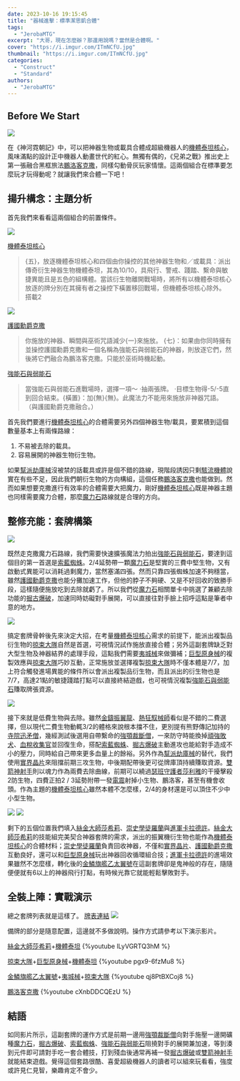 ```yaml
---
date: 2023-10-16 19:15:45
title: "器械進擊：標準潔思凱合體"
tags:
  - "JerobaMTG"
excerpt: "大哥，現在怎麼辦？那還用說嗎？當然是合體啊。"
cover: "https://i.imgur.com/ITmNCfU.jpg"
thumbnail: "https://i.imgur.com/ITmNCfU.jpg"
categories:
  - "Construct"
  - "Standard"
authors:
  - "JerobaMTG"
---
```


## Before We Start

![](https://i.imgur.com/cAO2PuS.png)

在《神河霓朝記》中，可以把神器生物或載具合體成超級機器人的[機體泰坦核心](https://cards.scryfall.io/large/front/7/b/7bdbba95-a743-4686-9070-096a5f73e3cd.jpg)，風味滿點的設計正中機器人動畫世代的紅心。無獨有偶的，《兄弟之戰》推出史上第一張融合黑框旅法[鵬洛客克撒](https://cards.scryfall.io/large/front/4/0/40a01679-3224-427e-bd1d-b797b0ab68b7.jpg)，同樣勾動骨灰玩家情懷。這兩個組合在標準要怎麼玩才玩得動呢？就讓我們來合體一下吧！

## 揚升構念：主題分析

首先我們來看看這兩個組合的前置條件。

![](https://i.imgur.com/T8Y7i3D.png)

[機體泰坦核心](https://cards.scryfall.io/large/front/7/b/7bdbba95-a743-4686-9070-096a5f73e3cd.jpg)

> {五}，放逐機體泰坦核心和四個由你操控的其他神器生物和／或載具：派出傳奇衍生神器生物機體泰坦，其為10/10，具飛行、警戒、踐踏、繫命與敏捷異能且是五色的組構體。當該衍生物離開戰場時，將所有以機體泰坦核心放逐的牌分別在其擁有者之操控下橫置移回戰場，但機體泰坦核心除外。
> 搭載2

![](https://i.imgur.com/8NRYGGY.png)

[護國勳爵克撒](https://cards.scryfall.io/large/front/8/a/8aefe8bd-216a-4ec1-9362-3f9dbf7fd083.jpg)

> 你施放的神器、瞬間與巫術咒語減少{一}來施放。
> {七}：如果由你同時擁有並操控護國勳爵克撒和一個名稱為強能石與弱能石的神器，則放逐它們，然後將它們融合為鵬洛客克撒。只能於巫術時機起動。

[強能石與弱能石](https://cards.scryfall.io/large/front/0/2/02aea379-b444-46a3-82f4-3038f698d4f4.jpg)

> 當強能石與弱能石進戰場時，選擇一項～
> ‧抽兩張牌。
> ‧目標生物得-5/-5直到回合結束。{橫置}：加{無}{無}。此魔法力不能用來施放非神器咒語。
> （與護國勳爵克撒融合。）

首先我們要進行[機體泰坦核心](https://cards.scryfall.io/large/front/7/b/7bdbba95-a743-4686-9070-096a5f73e3cd.jpg)的合體需要另外四個神器生物/載具，要累積到這個數量基本上有兩條路線：

1. 不易被去除的載具。
2. 容易展開的神器生物衍生物。

如果[幫派劫庫械](https://cards.scryfall.io/large/front/a/c/acf3f766-f92a-4975-a56d-3647d2f30e7b.jpg)沒被禁的話載具或許是個不錯的路線，現階段誘因只剩[駭流機體](https://cards.scryfall.io/large/front/2/e/2eceedd0-7d2c-47b4-ac35-d4e513594b65.jpg)說實在有些不足，因此我們朝衍生物的方向構組，這個任務[鵬洛客克撒](https://cards.scryfall.io/large/front/4/0/40a01679-3224-427e-bd1d-b797b0ab68b7.jpg)也能做到。然而如果想要克撒進行有效率的合體需要大把魔力，剛好[機體泰坦核心](https://cards.scryfall.io/large/front/7/b/7bdbba95-a743-4686-9070-096a5f73e3cd.jpg)既是神器主題也同樣需要魔力合體，那麼[魔力石](https://cards.scryfall.io/large/front/d/4/d45fe4b6-aeaf-4f84-b660-c7b482ed8512.jpg)路線就是合理的方向。

## 整修充能：套牌構築

![](https://i.imgur.com/5qBltVs.png)

既然走克撒魔力石路線，我們需要快速擴張魔法力拍出[強能石與弱能石](https://cards.scryfall.io/large/front/0/2/02aea379-b444-46a3-82f4-3038f698d4f4.jpg)，要達到這個目的第一首選是[索藍蜘蛛](https://cards.scryfall.io/large/front/e/7/e72e0ddb-3dd4-4db3-aa05-dec8691432a0.jpg)。2/4延勢帶一顆[魔力石](https://cards.scryfall.io/large/front/d/4/d45fe4b6-aeaf-4f84-b660-c7b482ed8512.jpg)是堅實的三費中堅生物，又有啟動式異能可以消耗過剩魔力，當然塞滿四張。然而只靠四張蜘蛛加速不夠穩當，雖然[護國勳爵克撒](https://cards.scryfall.io/large/front/8/a/8aefe8bd-216a-4ec1-9362-3f9dbf7fd083.jpg)也能分攤加速工作，但他的脖子不夠硬、又是不好回收的致勝手段，這樣隨便施放吃到去除就虧了。所以我們從[魔力石](https://cards.scryfall.io/large/front/d/4/d45fe4b6-aeaf-4f84-b660-c7b482ed8512.jpg)相關單卡中挑選了兼顧去除功能的[掘古爆破](https://cards.scryfall.io/large/front/a/1/a169612e-f5de-4653-bc31-9ede8c5bdc75.jpg)，加速同時妨礙對手展開，可以直接往對手臉上招呼這點是筆者中意的地方。

![](https://i.imgur.com/yRXs3N2.png)

搞定套牌骨幹後先來決定大招，在考量[機體泰坦核心](https://cards.scryfall.io/large/front/7/b/7bdbba95-a743-4686-9070-096a5f73e3cd.jpg)需求的前提下，能派出複製品衍生物的[掠束大隊](https://cards.scryfall.io/large/front/3/8/38fc1715-4ddb-4404-83c6-0b8a61922578.jpg)自然是首選，可視情況試作施放直接合體；另外這副套牌缺乏對大型生物及神器結界的處理手段，這點我們需要[夷城械](https://cards.scryfall.io/large/front/6/7/67a87278-4c82-4056-8354-253d86b0ef3d.jpg)來做彌補；[巨型原身械](https://cards.scryfall.io/large/front/4/2/420f0b81-8b87-4854-9dc4-6da84cc38623.jpg)的複製效應與[掠束大隊](https://cards.scryfall.io/large/front/3/8/38fc1715-4ddb-4404-83c6-0b8a61922578.jpg)巧妙互動，正常施放並選擇複製[掠束大隊](https://cards.scryfall.io/large/front/6/7/67a87278-4c82-4056-8354-253d86b0ef3d.jpg)時不僅本體是7/7，加上符合觸發進場異能的條件所以會派出複製品衍生物，而且派出的衍生物也是7/7，高達21點的敏捷踐踏打點可以直接終結遊戲，也可視情況複製[強能石與弱能石](https://cards.scryfall.io/large/front/0/2/02aea379-b444-46a3-82f4-3038f698d4f4.jpg)賺取牌張資源。

![](https://i.imgur.com/oGufM93.png)

接下來就是低費生物與去除。雖然[金鑄振翼龍](https://cards.scryfall.io/large/front/6/9/6917d51b-eb61-4e7e-8336-8b4adf8d1e39.jpg)、[熱狂馭械師](https://cards.scryfall.io/large/front/e/3/e3ee628c-10e2-4aa4-ac1e-0884ddd00786.jpg)看似是不錯的二費選擇，但以現代二費生物動輒3/2的體格來說根本擋不住，更別提有熊野傳記加持的[寺院迅矛僧](https://cards.scryfall.io/large/front/d/6/d6bfa227-4309-40ed-952c-279595eab17e.jpg)，幾經測試後選用自帶繫命的[強顎裁斷僧](https://cards.scryfall.io/large/front/5/4/544a707d-4090-4a74-91aa-60fbd8a4ae96.jpg)，一來防守時能換掉[頑強敗犬](https://cards.scryfall.io/large/front/a/9/a9834ca7-fc8e-43d3-b348-a817ef9f1cf3.jpg)、[血稅收集官](https://cards.scryfall.io/large/front/7/9/79dc5835-0310-4a7a-b449-de6fe0905bbd.jpg)並回復生命，搭配[索藍蜘蛛](https://cards.scryfall.io/large/front/e/7/e72e0ddb-3dd4-4db3-aa05-dec8691432a0.jpg)、[掘古爆破](https://cards.scryfall.io/large/front/a/1/a169612e-f5de-4653-bc31-9ede8c5bdc75.jpg)主動進攻也能給對手造成不小的壓力，同時給自己帶來更多血量上的餘裕。另外作為[幫派劫庫械](https://cards.scryfall.io/large/front/a/c/acf3f766-f92a-4975-a56d-3647d2f30e7b.jpg)的替代，我們使用[實界晶片](https://cards.scryfall.io/large/front/f/e/fea3088a-b9a0-4396-a03e-e67416392774.jpg)來阻擋前期三攻生物，中後期配帶後更可從牌庫頂持續賺取資源。[雙箭神射手](https://cards.scryfall.io/large/front/5/0/5026b875-40db-4379-be45-127dd30bd01f.jpg)則以魂力作為兩費去除曲線，前期可以繞過[瑟班守護者莎利雅](https://cards.scryfall.io/large/front/e/a/eab064c0-c15a-4f2d-bf9b-a5501467dfac.jpg)的干擾擊殺2防生物，四費正拍2 / 3延勢附帶一發[電震](https://cards.scryfall.io/large/front/9/c/9ceb4dfc-48b0-4fac-81f5-2322ea4aef81.jpg)射掉小生物、鵬洛客，甚至有機會收頭。作為主題的[機體泰坦核心](https://cards.scryfall.io/large/front/7/b/7bdbba95-a743-4686-9070-096a5f73e3cd.jpg)雖然本體不怎麼樣，2/4的身材還是可以頂住不少中小型生物。

![](https://i.imgur.com/D7v5dVN.png)
![](https://i.imgur.com/Hvi16I8.png)

剩下的五個位置我們填入[絲金大師莎希莉](https://cards.scryfall.io/large/front/a/3/a3657562-323c-40d0-a261-d029ed549695.jpg)、[崇史學徒羅蘭](https://cards.scryfall.io/large/front/9/9/9998f898-1f08-481b-8505-b890f0fec5e0.jpg)與[進軍卡拉德許](https://cards.scryfall.io/large/front/4/f/4f7231f6-8adc-4a68-9984-e56b974c087b.jpg)。[絲金大師莎希莉](https://cards.scryfall.io/large/front/a/3/a3657562-323c-40d0-a261-d029ed549695.jpg)的技能組完美契合神器套牌的需求，派出的振翼機衍生物也能作為[機體泰坦核心](https://cards.scryfall.io/large/front/7/b/7bdbba95-a743-4686-9070-096a5f73e3cd.jpg)的合體材料；[崇史學徒羅蘭](https://cards.scryfall.io/large/front/9/9/9998f898-1f08-481b-8505-b890f0fec5e0.jpg)負責回收神器，不僅和[實界晶片](https://cards.scryfall.io/large/front/f/e/fea3088a-b9a0-4396-a03e-e67416392774.jpg)、[護國勳爵克撒](https://cards.scryfall.io/large/front/8/a/8aefe8bd-216a-4ec1-9362-3f9dbf7fd083.jpg)互動良好，還可以和[巨型原身械](https://cards.scryfall.io/large/front/4/2/420f0b81-8b87-4854-9dc4-6da84cc38623.jpg)玩出神器回收循環組合技；[進軍卡拉德許](https://cards.scryfall.io/large/front/4/f/4f7231f6-8adc-4a68-9984-e56b974c087b.jpg)的進場效果雖然不怎麼樣，轉化後的[金鱗旗艦乙太翼號](https://cards.scryfall.io/large/back/4/f/4f7231f6-8adc-4a68-9984-e56b974c087b.jpg)在這副套牌卻是鬼神般的存在，隨隨便便就有6以上的神器飛行打點，有時候光靠它就能輕鬆擊敗對手。

## 全裝上陣：實戰演示

總之套牌列表就是這樣了。
[牌表連結](https://www.mtggoldfish.com/deck/5903710#paper)
![](https://i.imgur.com/aiiY4Oe.png)

備牌的部分是隨意配置，這邊就不多做說明。操作方式請參考以下演示影片。

[絲金大師莎希莉](https://cards.scryfall.io/large/front/a/3/a3657562-323c-40d0-a261-d029ed549695.jpg)+[機體泰坦](https://cards.scryfall.io/large/front/0/2/0281825d-9d38-4b56-b522-a8d3cf8c77c9.jpg)
{%youtube lLyVGRTQ3hM %}

[掠束大隊](https://cards.scryfall.io/large/front/3/8/38fc1715-4ddb-4404-83c6-0b8a61922578.jpg)+[巨型原身械](https://cards.scryfall.io/large/front/4/2/420f0b81-8b87-4854-9dc4-6da84cc38623.jpg)+[機體泰坦](https://cards.scryfall.io/large/front/0/2/0281825d-9d38-4b56-b522-a8d3cf8c77c9.jpg)
{%youtube pgx9-6fzMu8 %}

[金鱗旗艦乙太翼號](https://cards.scryfall.io/large/back/4/f/4f7231f6-8adc-4a68-9984-e56b974c087b.jpg)+[夷城械](https://cards.scryfall.io/large/front/6/7/67a87278-4c82-4056-8354-253d86b0ef3d.jpg)+[掠束大隊](https://cards.scryfall.io/large/front/3/8/38fc1715-4ddb-4404-83c6-0b8a61922578.jpg)
{%youtube qj8PtBXCoj8 %}

[鵬洛客克撒](https://cards.scryfall.io/large/front/4/0/40a01679-3224-427e-bd1d-b797b0ab68b7.jpg)
{%youtube cXnbDDCQEzU %}

## 結語

如同影片所示，這副套牌的運作方式是前期一邊用[強顎裁斷僧](https://cards.scryfall.io/large/front/5/4/544a707d-4090-4a74-91aa-60fbd8a4ae96.jpg)向對手施壓一邊開礦種[魔力石](https://cards.scryfall.io/large/front/d/4/d45fe4b6-aeaf-4f84-b660-c7b482ed8512.jpg)，[掘古爆破](https://cards.scryfall.io/large/front/a/1/a169612e-f5de-4653-bc31-9ede8c5bdc75.jpg)、[索藍蜘蛛](https://cards.scryfall.io/large/front/e/7/e72e0ddb-3dd4-4db3-aa05-dec8691432a0.jpg)、[強能石與弱能石](https://cards.scryfall.io/large/front/0/2/02aea379-b444-46a3-82f4-3038f698d4f4.jpg)阻撓對手的展開兼加速，等到湊到元件即可請對手吃一套合體技，打到殘血後通常再補一發[掘古爆破](https://cards.scryfall.io/large/front/a/1/a169612e-f5de-4653-bc31-9ede8c5bdc75.jpg)或[雙箭神射手](https://cards.scryfall.io/large/front/5/0/5026b875-40db-4379-be45-127dd30bd01f.jpg)就能結束遊戲。覺得這個套路很酷、喜愛超級機器人的讀者可以組來玩看看，強度或許見仁見智，樂趣肯定不會少。
